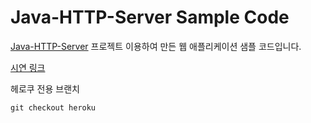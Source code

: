 # Java-HTTP-Server Sample Code

[Java-HTTP-Server](https://github.com/hypernova1/Java-HTTP-Server) 프로젝트 이용하여 만든 웹 애플리케이션 샘플 코드입니다.   
  
[시연 링크](https://java-http-server-sample.herokuapp.com/)

헤로쿠 전용 브랜치
~~~
git checkout heroku
~~~
